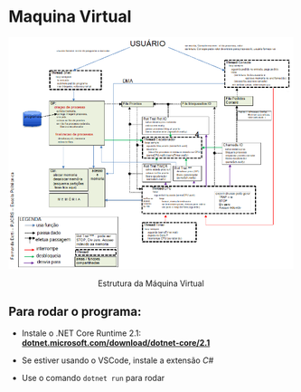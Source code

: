 # Maquina Virtual

<p align="center">
    <img src="definicoesMaquinaVirtual/diagrama.png">
<p align="center">Estrutura da Máquina Virtual<p align="center">

## Para rodar o programa:

- Instale o .NET Core Runtime 2.1:
	[**dotnet.microsoft.com/download/dotnet-core/2.1**](https://dotnet.microsoft.com/download/dotnet-core/2.1)

- Se estiver usando o VSCode, instale a extensão *C#*

- Use o comando ```dotnet run```  para rodar